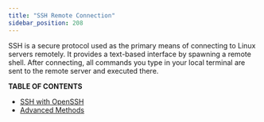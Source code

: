 ```yaml
---
title: "SSH Remote Connection"
sidebar_position: 208
---
```




SSH is a secure protocol used as the primary means of connecting to Linux servers remotely. It provides a text-based interface by spawning a remote shell. After connecting, all commands you type in your local terminal are sent to the remote server and executed there.

**TABLE OF CONTENTS**

- [SSH with OpenSSH](./ssh_openssh)
- [Advanced Methods](./advanced_methods/advanced_methods.md)